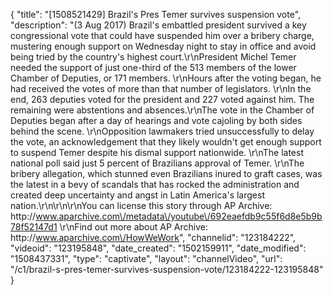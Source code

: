 {
    "title": "[1508521429] Brazil's Pres Temer survives suspension vote",
    "description": "(3 Aug 2017) Brazil's embattled president survived a key congressional vote that could have suspended him over a bribery charge, mustering enough support on Wednesday night to stay in office and avoid being tried by the country's highest court.\r\nPresident Michel Temer needed the support of just one-third of the 513 members of the lower Chamber of Deputies, or 171 members. \r\nHours after the voting began, he had received the votes of more than that number of legislators. \r\nIn the end, 263 deputies voted for the president and 227 voted against him. The remaining were abstentions and absences.\r\nThe vote in the Chamber of Deputies began after a day of hearings and vote cajoling by both sides behind the scene. \r\nOpposition lawmakers tried unsuccessfully to delay the vote, an acknowledgement that they likely wouldn't get enough support to suspend Temer despite his dismal support nationwide. \r\nThe latest national poll said just 5 percent of Brazilians approval of Temer. \r\nThe bribery allegation, which stunned even Brazilians inured to graft cases, was the latest in a bevy of scandals that has rocked the administration and created deep uncertainty and angst in Latin America's largest nation.\r\n\r\n\r\nYou can license this story through AP Archive: http:\/\/www.aparchive.com\/metadata\/youtube\/692eaefdb9c55f6d8e5b9b78f52147d1 \r\nFind out more about AP Archive: http:\/\/www.aparchive.com\/HowWeWork",
    "channelid": "123184222",
    "videoid": "123195848",
    "date_created": "1502159911",
    "date_modified": "1508437331",
    "type": "captivate",
    "layout": "channelVideo",
    "url": "\/c1\/brazil-s-pres-temer-survives-suspension-vote\/123184222-123195848"
}